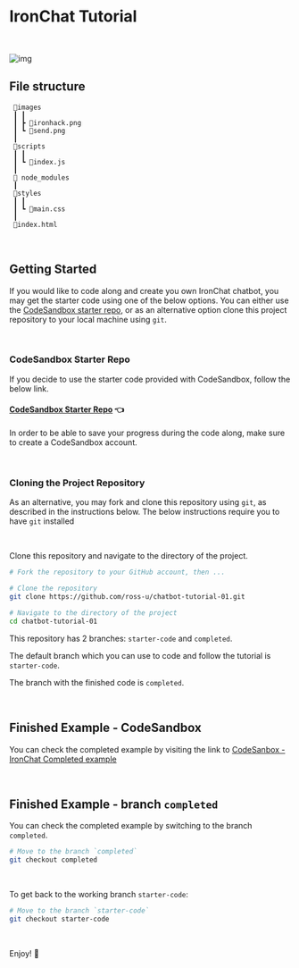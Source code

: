 # IronChat Tutorial

<br>

![img](https://i.imgur.com/uCHXrWT.png)
<br>

## File structure

```
 📂images
 ┃ ┃
 ┃ ┣ 📜ironhack.png
 ┃ ┗ 📜send.png
 ┃
 📂scripts
 ┃ ┃
 ┃ ┗ 📜index.js
 ┃
 📂 node_modules
 ┃
 📂styles
 ┃ ┃
 ┃ ┗ 📜main.css
 ┃
 📜index.html
```

 <br>

## Getting Started
If you would like to code along and create you own IronChat chatbot, you may get the starter code using one of the below options. You can either use the [CodeSandbox starter repo](https://codesandbox.io/s/ironchat-tutorial-0cysv), or as an alternative option clone this project repository to your local machine using `git`.

<br>

### CodeSandbox Starter Repo

If you decide to use the starter code provided with CodeSandbox, follow the below link.

#### [CodeSandbox Starter Repo](https://codesandbox.io/s/ironchat-tutorial-0cysv) :point_left:

In order to be able to save your progress during the code along, make sure to create a CodeSandbox account.


<br>


### Cloning the Project Repository

As an alternative, you may fork and clone this repository using `git`, as described in the instructions below.
The below instructions require you to have `git` installed

<br>

Clone this repository and navigate to the directory of the project.

```bash
# Fork the repository to your GitHub account, then ...

# Clone the repository
git clone https://github.com/ross-u/chatbot-tutorial-01.git

# Navigate to the directory of the project
cd chatbot-tutorial-01
```

This repository has 2 branches: `starter-code` and `completed`.

The default branch which you can use to code and follow the tutorial is `starter-code`.

The branch with the finished code is `completed`.

<br>

## Finished Example - CodeSandbox

You can check the completed example by visiting the link to [CodeSanbox - IronChat Completed example](https://codesandbox.io/s/ironchat-tutorial-completed-example-hdjs7)

<br>

## Finished Example - branch `completed`

You can check the completed example by switching to the branch `completed`.

```bash
# Move to the branch `completed`
git checkout completed
```

<br>

To get back to the working branch `starter-code`:

```bash
# Move to the branch `starter-code`
git checkout starter-code
```

<br>




Enjoy! :rocket:

<br>
